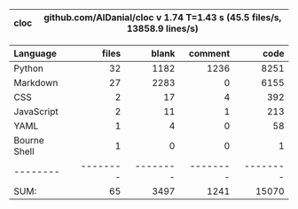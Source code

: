 cloc|github.com/AlDanial/cloc v 1.74  T=1.43 s (45.5 files/s, 13858.9 lines/s)
--- | ---

Language|files|blank|comment|code
:-------|-------:|-------:|-------:|-------:
Python|32|1182|1236|8251
Markdown|27|2283|0|6155
CSS|2|17|4|392
JavaScript|2|11|1|213
YAML|1|4|0|58
Bourne Shell|1|0|0|1
--------|--------|--------|--------|--------
SUM:|65|3497|1241|15070
